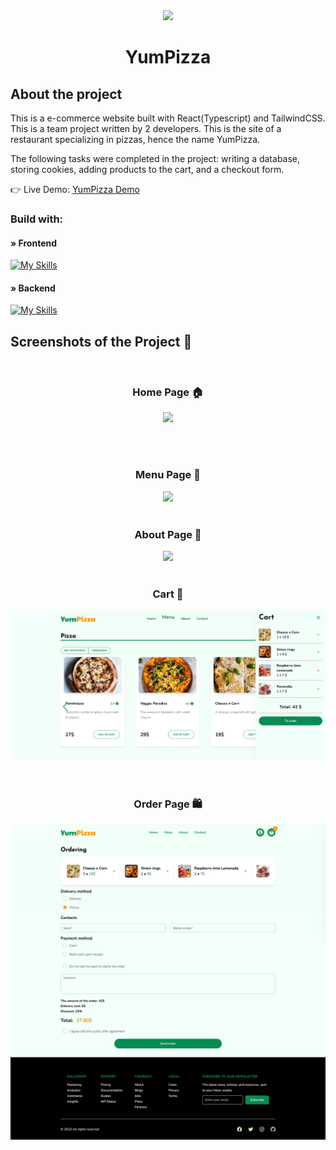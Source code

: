 <div align='center'>
<img width="200px" src='https://cdn-icons-png.flaticon.com/512/1161/1161623.png'/>
<br>
<h1 align='center'>YumPizza</h1>
</div>

<h2>About the project</h2>

<p>This is a e-commerce website built with React(Typescript) and TailwindCSS. This is a team project written by 2 developers. This is the site of a restaurant specializing in pizzas, hence the name YumPizza.</p>
<p>The following tasks were completed in the project: writing a database, storing cookies, adding products to the cart, and a checkout form.</p>

👉 Live Demo: <a href='https://store-template-dusky.vercel.app/' target='_blank'>YumPizza Demo</a>

<h3>Build with:</h3>

<h4>» Frontend</h4>

[![My Skills](https://skillicons.dev/icons?i=react,ts,redux,sass,tailwind)](https://skillicons.dev)

<h4>» Backend</h4>

[![My Skills](https://skillicons.dev/icons?i=nodejs,express,mongodb)](https://skillicons.dev)

<h2>Screenshots of the Project 📸</h2>
<br>
<h3 align='center'>Home Page 🏠</h3>

<div align='center'>
<img src='screenshots/home-page.png'/>
</div>

<br><br>
<h3 align='center'>Menu Page 🍕</h3>

<div align='center'>
<img src='screenshots/menu-page.png'/>

<br>
<br>
<h3 align='center'>About Page 👋</h3>

<div align='center'>
<img src='screenshots/about-page.png'/>

<br>
<br>
<h3 align='center'>Cart 🛒</h3>

<div align='center'>
<img src='screenshots/cart.png'/>
</div>

<br>
<br>
<h3 align='center'>Order Page 🛍️</h3>

<div align='center'>
<img src='screenshots/ordering-page.png'/>





